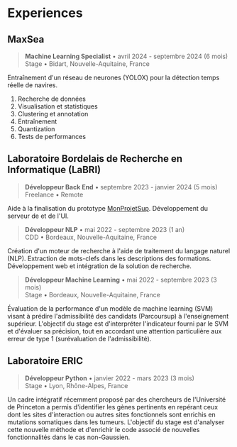 # Experiences

## MaxSea

> **Machine Learning Specialist** • avril 2024 - septembre 2024 (6 mois)  
> Stage • Bidart, Nouvelle-Aquitaine, France

Entraînement d'un réseau de neurones (YOLOX) pour la détection temps réelle de navires.

1. Recherche de données
2. Visualisation et statistiques
3. Clustering et annotation
4. Entraînement
5. Quantization
6. Tests de performances

## Laboratoire Bordelais de Recherche en Informatique (LaBRI)

> **Développeur Back End** • septembre 2023 - janvier 2024 (5 mois)  
> Freelance • Remote

Aide à la finalisation du prototype [MonProjetSup](<https://monprojetsup.fr>). Développement du serveur de et de l'UI.

> **Développeur NLP** • mai 2022 - septembre 2023 (1 an)  
> CDD • Bordeaux, Nouvelle-Aquitaine, France

Création d'un moteur de recherche à l'aide de traitement du langage naturel (NLP). Extraction de mots-clefs dans les descriptions des formations. Développement web et intégration de la solution de recherche.

> **Développeur Machine Learning** • mai 2022 - septembre 2023 (3 mois)  
> Stage • Bordeaux, Nouvelle-Aquitaine, France

Évaluation de la performance d'un modèle de machine learning (SVM) visant à prédire l'admissibilité des candidats (Parcoursup) à l'enseignement supérieur. 
L'objectif du stage est d'interpréter l'indicateur fourni par le SVM et d'évaluer sa précision, tout en accordant une attention particulière aux erreur de type 1 (surévaluation de l'admissibilité).

## Laboratoire ERIC

> **Développeur Python** • janvier 2022 - mars 2023 (3 mois)  
> Stage • Lyon, Rhône-Alpes, France

Un cadre intégratif récemment proposé par des chercheurs de l'Université de Princeton a permis d'identifier les gènes pertinents en repérant ceux dont les sites d'interaction ou autres sites fonctionnels sont enrichis en mutations somatiques dans les tumeurs. L'objectif du stage est d'analyser cette nouvelle méthode et d'enrichir le code associé de nouvelles fonctionnalités dans le cas non-Gaussien.
